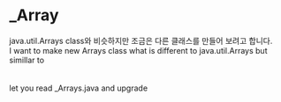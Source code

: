 # _Array
java.util.Arrays class와 비슷하지만 조금은 다른 클래스를 만들어 보려고 합니다.<br>
I want to make new Arrays class what is different to java.util.Arrays but simillar to <br>
<br><br>
let you read _Arrays.java and upgrade

